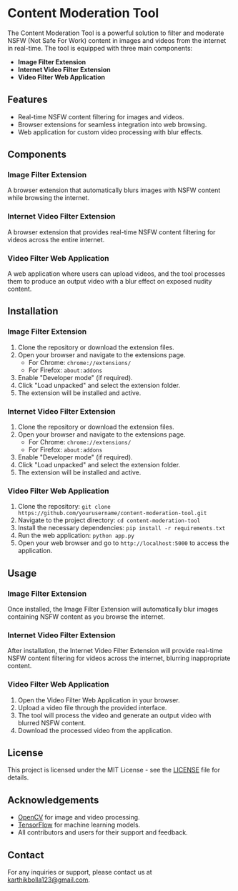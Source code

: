 # Content Moderation Tool

The Content Moderation Tool is a powerful solution to filter and moderate NSFW (Not Safe For Work) content in images and videos from the internet in real-time. The tool is equipped with three main components:

- **Image Filter Extension**
- **Internet Video Filter Extension**
- **Video Filter Web Application**

## Features

- Real-time NSFW content filtering for images and videos.
- Browser extensions for seamless integration into web browsing.
- Web application for custom video processing with blur effects.

## Components

### Image Filter Extension

A browser extension that automatically blurs images with NSFW content while browsing the internet.

### Internet Video Filter Extension

A browser extension that provides real-time NSFW content filtering for videos across the entire internet.

### Video Filter Web Application

A web application where users can upload videos, and the tool processes them to produce an output video with a blur effect on exposed nudity content.

## Installation

### Image Filter Extension

1. Clone the repository or download the extension files.
2. Open your browser and navigate to the extensions page.
    - For Chrome: `chrome://extensions/`
    - For Firefox: `about:addons`
3. Enable "Developer mode" (if required).
4. Click "Load unpacked" and select the extension folder.
5. The extension will be installed and active.

### Internet Video Filter Extension

1. Clone the repository or download the extension files.
2. Open your browser and navigate to the extensions page.
    - For Chrome: `chrome://extensions/`
    - For Firefox: `about:addons`
3. Enable "Developer mode" (if required).
4. Click "Load unpacked" and select the extension folder.
5. The extension will be installed and active.

### Video Filter Web Application

1. Clone the repository: `git clone https://github.com/yourusername/content-moderation-tool.git`
2. Navigate to the project directory: `cd content-moderation-tool`
3. Install the necessary dependencies: `pip install -r requirements.txt`
4. Run the web application: `python app.py`
5. Open your web browser and go to `http://localhost:5000` to access the application.

## Usage

### Image Filter Extension

Once installed, the Image Filter Extension will automatically blur images containing NSFW content as you browse the internet.

### Internet Video Filter Extension

After installation, the Internet Video Filter Extension will provide real-time NSFW content filtering for videos across the internet, blurring inappropriate content.

### Video Filter Web Application

1. Open the Video Filter Web Application in your browser.
2. Upload a video file through the provided interface.
3. The tool will process the video and generate an output video with blurred NSFW content.
4. Download the processed video from the application.

## License

This project is licensed under the MIT License - see the [LICENSE](LICENSE) file for details.

## Acknowledgements

- [OpenCV](https://opencv.org/) for image and video processing.
- [TensorFlow](https://www.tensorflow.org/) for machine learning models.
- All contributors and users for their support and feedback.

## Contact

For any inquiries or support, please contact us at karthikbolla123@gmail.com.

